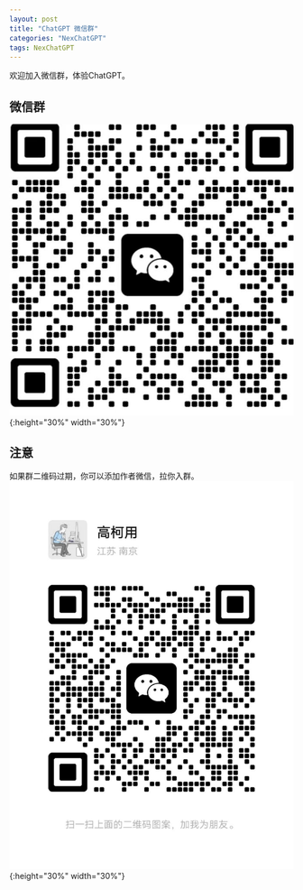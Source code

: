 ```yaml
---
layout: post
title: "ChatGPT 微信群"
categories: "NexChatGPT"
tags: NexChatGPT
---
```

  
欢迎加入微信群，体验ChatGPT。
## 微信群
![Alt text](/images/weChatGroup.jpeg){:height="30%" width="30%"}  
<!--more-->

## 注意
如果群二维码过期，你可以添加作者微信，拉你入群。  
![Alt text](/images/weChatMe.jpeg){:height="30%" width="30%"}  